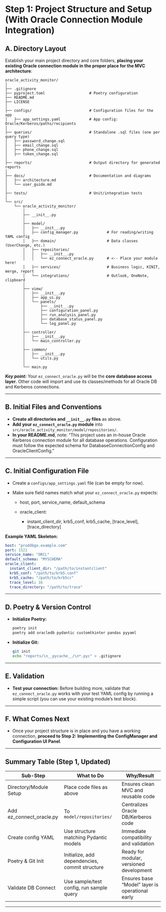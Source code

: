 # **Step 1: Project Structure and Setup (With Oracle Connection Module Integration)**

## **A. Directory Layout**

Establish your main project directory and core folders, **placing your existing Oracle connection module in the proper place for the MVC architecture**:

```text
oracle_activity_monitor/
│
├── .gitignore
├── pyproject.toml                    # Poetry configuration
├── README.md
├── LICENSE
│
├── configs/                          # Configuration files for the app
│   ├── app_settings.yaml             # App config: Oracle/Kerberos/paths/recipients
│
├── queries/                          # Standalone .sql files (one per query type)
│   ├── password_change.sql
│   ├── email_change.sql
│   ├── phone_change.sql
│   ├── token_change.sql
│
├── reports/                          # Output directory for generated reports
│
├── docs/                             # Documentation and diagrams
│   ├── architecture.md
│   └── user_guide.md
│
├── tests/                            # Unit/integration tests
│
└── src/
    └── oracle_activity_monitor/
        │
        ├── __init__.py
        │
        ├── model/
        │   ├── __init__.py
        │   ├── config_manager.py             # For reading/writing YAML config
        │   ├── domain/                       # Data classes (UserChange, etc.)
        │   ├── repositories/
        │   │   ├── __init__.py
        │   │   └── ez_connect_oracle.py      # <-- Place your module here!
        │   ├── services/                     # Business logic, KINIT, merge, report
        │   └── integrations/                 # Outlook, OneNote, clipboard
        │
        ├── view/
        │   ├── __init__.py
        │   ├── app_ui.py
        │   └── panels/
        │       ├── __init__.py
        │       ├── configuration_panel.py
        │       ├── run_analysis_panel.py
        │       ├── database_status_panel.py
        │       └── log_panel.py
        │
        ├── controller/
        │   ├── __init__.py
        │   └── main_controller.py
        │
        ├── common/
        │   ├── __init__.py
        │   └── utils.py
        │
        └── main.py
```

***Key point:***
Your `ez_connect_oracle.py` will be the **core database access layer**. Other code will import and use its classes/methods for all Oracle DB and Kerberos connections.

---

## **B. Initial Files and Conventions**

* **Create all directories and `__init__.py` files** as above.
* **Add your `ez_connect_oracle.py` module** into `src/oracle_activity_monitor/model/repositories/`.
* **In your README.md**, note:
  “This project uses an in-house Oracle Kerberos connection module for all database operations. Configuration must follow the expected schema for DatabaseConnectionConfig and OracleClientConfig.”

---

## **C. Initial Configuration File**

* Create a `configs/app_settings.yaml` file (can be empty for now).
* Make sure field names match what your `ez_connect_oracle.py` expects:

  * host, port, service\_name, default\_schema
  * oracle\_client:

    * instant\_client\_dir, krb5\_conf, krb5\_cache, \[trace\_level], \[trace\_directory]

**Example YAML Skeleton:**

```yaml
host: "proddbgo.example.com"
port: 1521
service_name: "ORCL"
default_schema: "MYSCHEMA"
oracle_client:
  instant_client_dir: "/path/to/instantclient"
  krb5_conf: "/path/to/krb5.conf"
  krb5_cache: "/path/to/krb5cc"
  trace_level: 16
  trace_directory: "/path/to/trace"
```

---

## **D. Poetry & Version Control**

* **Initialize Poetry:**

  ```bash
  poetry init
  poetry add oracledb pydantic customtkinter pandas pyyaml
  ```

* **Initialize Git:**

  ```bash
  git init
  echo "reports/\n__pycache__/\n*.pyc" > .gitignore
  ```

---

## **E. Validation**

* **Test your connection:**
  Before building more, validate that `ez_connect_oracle.py` works with your test YAML config by running a simple script (you can use your existing module’s test block).

---

## **F. What Comes Next**

* Once your project structure is in place and you have a working connection,
  **proceed to Step 2: Implementing the ConfigManager and Configuration UI Panel**.

---

## **Summary Table (Step 1, Updated)**

| Sub-Step                   | What to Do                                     | Why/Result                                      |
| -------------------------- | ---------------------------------------------- | ----------------------------------------------- |
| Directory/Module Setup     | Place code files as above                      | Ensures clean MVC and reusable code             |
| Add ez\_connect\_oracle.py | To `model/repositories/`                       | Centralizes Oracle DB/Kerberos code             |
| Create config YAML         | Use structure matching Pydantic models         | Immediate compatibility and validation          |
| Poetry & Git Init          | Initialize, add dependencies, commit structure | Ready for modular, versioned development        |
| Validate DB Connect        | Use sample/test config, run sample query       | Ensures base “Model” layer is operational early |

---
